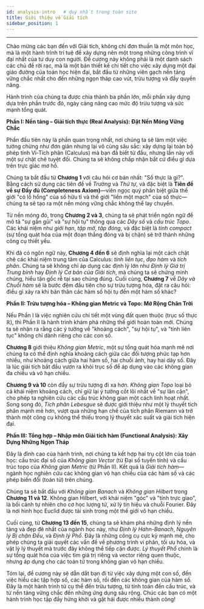 ```yaml
---
id: analysis-intro   # duy nhất trong toàn site
title: Giới thiệu về Giải tích
sidebar_position: 1
---
```


***

Chào mừng các bạn đến với Giải tích, không chỉ đơn thuần là một môn học, mà là một hành trình trí tuệ để xây dựng nên một trong những công trình vĩ đại nhất của tư duy con người. Đề cương này không phải là một danh sách các chủ đề rời rạc, mà là một bản thiết kế chi tiết cho việc xây dựng một đại giáo đường của toán học hiện đại, bắt đầu từ những viên gạch nền tảng vững chắc nhất cho đến những ngọn tháp cao vút, trừu tượng và đầy quyền năng.

Hành trình của chúng ta được chia thành ba phần lớn, mỗi phần xây dựng dựa trên phần trước đó, ngày càng nâng cao mức độ trừu tượng và sức mạnh tổng quát.

**Phần I: Nền tảng – Giải tích thực (Real Analysis): Đặt Nền Móng Vững Chắc**



Phần đầu tiên này là phần quan trọng nhất, nơi chúng ta sẽ làm một việc tưởng chừng như đơn giản nhưng lại vô cùng sâu sắc: xây dựng lại toàn bộ phép tính Vi-Tích phân (Calculus) mà bạn đã biết từ đầu, nhưng lần này với một sự chặt chẽ tuyệt đối. Chúng ta sẽ không chấp nhận bất cứ điều gì dựa trên trực giác mơ hồ.

Chúng ta bắt đầu từ **Chương 1** với câu hỏi cơ bản nhất: "Số thực là gì?". Bằng cách sử dụng các tiên đề về *Trường* và *Thứ tự*, và đặc biệt là **Tiên đề về sự Đầy đủ (Completeness Axiom)**—viên ngọc quý phân biệt giữa thế giới "có lỗ hổng" của số hữu tỉ và thế giới "liền một mạch" của số thực—chúng ta sẽ tạo ra một nền móng vững chắc không thể lay chuyển.

Từ nền móng đó, trong **Chương 2 và 3**, chúng ta sẽ phát triển ngôn ngữ để mô tả "sự gần gũi" và "sự hội tụ" thông qua các *Dãy số* và *cấu trúc Topo*. Các khái niệm như *giới hạn*, *tập mở*, *tập đóng*, và đặc biệt là *tính compact* (sự tổng quát hóa của một đoạn thẳng đóng và bị chặn) sẽ trở thành những công cụ thiết yếu.

Khi đã có ngôn ngữ này, **Chương 4 đến 6** sẽ định nghĩa lại một cách chặt chẽ các khái niệm trung tâm của Calculus: *tính liên tục*, *đạo hàm* và *tích phân*. Chúng ta sẽ không chỉ áp dụng các định lý lớn như *Định lý Giá trị Trung bình* hay *Định lý Cơ bản của Giải tích*, mà chúng ta sẽ chứng minh chúng, hiểu tận gốc rễ tại sao chúng đúng. Cuối cùng, **Chương 7** về *Dãy và Chuỗi hàm* sẽ là bước đệm đầu tiên cho sự trừu tượng hóa, đặt ra câu hỏi: điều gì xảy ra khi bản thân các hàm số hội tụ đến một hàm số khác?

**Phần II: Trừu tượng hóa – Không gian Metric và Topo: Mở Rộng Chân Trời**



Nếu Phần I là việc nghiên cứu chi tiết một vùng đất quen thuộc (trục số thực $\mathbb{R}$), thì Phần II là hành trình khám phá những thế giới hoàn toàn mới. Chúng ta sẽ nhận ra rằng các ý tưởng về "khoảng cách", "sự hội tụ", và "tính liên tục" không chỉ dành riêng cho các con số.

**Chương 8** giới thiệu *Không gian Metric*, một sự tổng quát hóa mạnh mẽ nơi chúng ta có thể định nghĩa khoảng cách giữa các đối tượng phức tạp hơn nhiều, như khoảng cách giữa hai hàm số, hai chuỗi ảnh, hay hai dãy số. Đây là lúc giải tích bắt đầu vươn ra khỏi trục số để áp dụng vào các không gian đa chiều và vô hạn chiều.

**Chương 9 và 10** còn đẩy sự trừu tượng đi xa hơn. *Không gian Topo* loại bỏ cả khái niệm khoảng cách, chỉ giữ lại ý tưởng cốt lõi nhất về "sự lân cận", cho phép ta nghiên cứu các cấu trúc không gian một cách linh hoạt nhất. Song song đó, *Tích phân Lebesgue* sẽ được giới thiệu như một lý thuyết tích phân mạnh mẽ hơn, vượt qua những hạn chế của tích phân Riemann và trở thành một công cụ không thể thiếu trong lý thuyết xác suất và giải tích hiện đại.

**Phần III: Tổng hợp – Nhập môn Giải tích hàm (Functional Analysis): Xây Dựng Những Ngọn Tháp**



Đây là đỉnh cao của hành trình, nơi chúng ta kết hợp hai trụ cột lớn của toán học: cấu trúc đại số của *Không gian Vector* (từ Đại số tuyến tính) và cấu trúc topo của *Không gian Metric* (từ Phần II). Kết quả là *Giải tích hàm*—ngành học nghiên cứu các không gian vô hạn chiều của các hàm số và các phép biến đổi (toán tử) trên chúng.

Chúng ta sẽ bắt đầu với *Không gian Banach* và *Không gian Hilbert* trong **Chương 11 và 12**. Không gian Hilbert, với khái niệm "góc" và "tính trực giao", là bối cảnh tự nhiên cho cơ học lượng tử, xử lý tín hiệu và chuỗi Fourier. Đây là nơi hình học Euclid được tái sinh trong một thế giới vô hạn chiều.

Cuối cùng, từ **Chương 13 đến 15**, chúng ta sẽ khám phá những định lý nền tảng và đẹp đẽ nhất của ngành học này, như *Định lý Hahn-Banach*, *Nguyên lý Bị chặn Đều*, và *Định lý Phổ*. Đây là những công cụ cực kỳ mạnh mẽ, cho phép chúng ta giải quyết các vấn đề về phương trình vi phân, tối ưu hóa, và vật lý lý thuyết mà trước đây không thể tiếp cận được. *Lý thuyết Phổ* chính là sự tổng quát hóa của việc tìm giá trị riêng và vector riêng quen thuộc, nhưng áp dụng cho các toán tử trong không gian vô hạn chiều.

Tóm lại, đề cương này sẽ dẫn dắt bạn đi từ việc xây dựng một con số, đến việc hiểu các tập hợp số, các hàm số, rồi đến các không gian của hàm số. Đây là một hành trình từ cụ thể đến trừu tượng, từ tính toán đến cấu trúc, và từ nền tảng vững chắc đến những ứng dụng sâu rộng. Chúc các bạn có một hành trình học tập đầy hứng khởi và gặt hái được nhiều thành công!